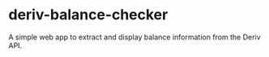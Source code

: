# deriv-balance-checker
A simple web app to extract and display balance information from the Deriv API.
